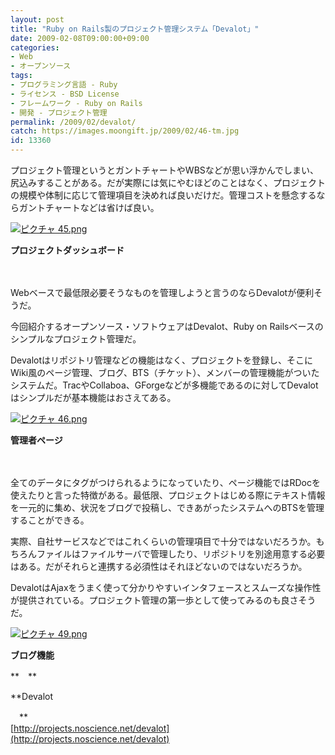 ```yaml
---
layout: post
title: "Ruby on Rails製のプロジェクト管理システム「Devalot」"
date: 2009-02-08T09:00:00+09:00
categories:
- Web
- オープンソース
tags: 
- プログラミング言語 - Ruby
- ライセンス - BSD License
- フレームワーク - Ruby on Rails
- 開発 - プロジェクト管理
permalink: /2009/02/devalot/
catch: https://images.moongift.jp/2009/02/46-tm.jpg
id: 13360
---
```

プロジェクト管理というとガントチャートやWBSなどが思い浮かんでしまい、尻込みすることがある。だが実際には気にやむほどのことはなく、プロジェクトの規模や体制に応じて管理項目を決めれば良いだけだ。管理コストを懸念するならガントチャートなどは省けば良い。

  

[![ピクチャ 45.png](https://images.moongift.jp/2009/02/45-tm1.jpg)](https://images.moongift.jp/2009/02/451.png)  
  
**プロジェクトダッシュボード**

  

　

  

Webベースで最低限必要そうなものを管理しようと言うのならDevalotが便利そうだ。

  

今回紹介するオープンソース・ソフトウェアはDevalot、Ruby on Railsベースのシンプルなプロジェクト管理だ。

  
<!--more-->

Devalotはリポジトリ管理などの機能はなく、プロジェクトを登録し、そこにWiki風のページ管理、ブログ、BTS（チケット）、メンバーの管理機能がついたシステムだ。TracやCollaboa、GForgeなどが多機能であるのに対してDevalotはシンプルだが基本機能はおさえてある。

  

[![ピクチャ 46.png](https://images.moongift.jp/2009/02/46-tm.jpg)](https://images.moongift.jp/2009/02/46.png)  
  
**管理者ページ**

  

　

  

全てのデータにタグがつけられるようになっていたり、ページ機能ではRDocを使えたりと言った特徴がある。最低限、プロジェクトはじめる際にテキスト情報を一元的に集め、状況をブログで投稿し、できあがったシステムへのBTSを管理することができる。

  

実際、自社サービスなどではこれくらいの管理項目で十分ではないだろうか。もちろんファイルはファイルサーバで管理したり、リポジトリを別途用意する必要はある。だがそれらと連携する必須性はそれほどないのではないだろうか。

  

DevalotはAjaxをうまく使って分かりやすいインタフェースとスムーズな操作性が提供されている。プロジェクト管理の第一歩として使ってみるのも良さそうだ。

  

[![ピクチャ 49.png](https://images.moongift.jp/2009/02/49-tm1.jpg)](https://images.moongift.jp/2009/02/491.png)  
  
**ブログ機能**

  

**　**

  

**Devalot  
  
　**  
  [http://projects.noscience.net/devalot](http://projects.noscience.net/devalot)

  
